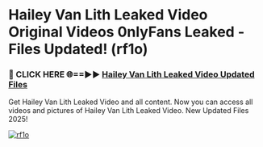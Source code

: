 # Hailey Van Lith Leaked Video Original Videos 0nlyFans Leaked - Files Updated! (rf1o)

<h3>🔴 CLICK HERE 🌐==►► <a href="https://tinyurl.com/2jnfzry5" rel="nofollow">Hailey Van Lith Leaked Video Updated Files</a></h3>

Get Hailey Van Lith Leaked Video and all content. Now you can access all videos and pictures of Hailey Van Lith Leaked Video. New Updated Files 2025!

[![rf1o](https://i.imgur.com/GyGTBgg.gif)](https://tinyurl.com/2jnfzry5)
